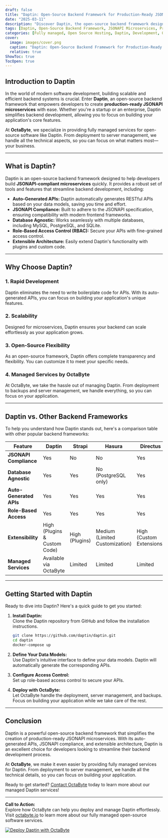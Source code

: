 ```yaml
---
draft: false
title: "Daptin: Open-Source Backend Framework for Production-Ready JSONAPI Microservices"
date: "2025-03-11"
description: "Discover Daptin, the open-source backend framework designed to simplify the creation of production-ready JSONAPI microservices. Learn how Daptin can streamline your development process, its key features, and how it compares to other backend frameworks."
tags: [Daptin, Open-Source Backend Framework, JSONAPI Microservices, Production-Ready Backend, Managed Open-Source Services, OctaByte, Backend Development, Microservices Framework]
categories: [Fully managed, Open Source Hosting, Daptin, Development, Others]
cover:
  image: images/cover.png
  caption: "Daptin: Open-Source Backend Framework for Production-Ready JSONAPI Microservices"
  relative: true
ShowToc: true
TocOpen: true
---
```



## Introduction to Daptin

In the world of modern software development, building scalable and efficient backend systems is crucial. Enter **Daptin**, an open-source backend framework that empowers developers to create **production-ready JSONAPI microservices** with ease. Whether you're a startup or an enterprise, Daptin simplifies backend development, allowing you to focus on building your application's core features.

At **OctaByte**, we specialize in providing fully managed services for open-source software like Daptin. From deployment to server management, we handle all the technical aspects, so you can focus on what matters most—your business.

---

## What is Daptin?

Daptin is an open-source backend framework designed to help developers build **JSONAPI-compliant microservices** quickly. It provides a robust set of tools and features that streamline backend development, including:

- **Auto-Generated APIs:** Daptin automatically generates RESTful APIs based on your data models, saving you time and effort.
- **JSONAPI Compliance:** Built to adhere to the JSONAPI specification, ensuring compatibility with modern frontend frameworks.
- **Database Agnostic:** Works seamlessly with multiple databases, including MySQL, PostgreSQL, and SQLite.
- **Role-Based Access Control (RBAC):** Secure your APIs with fine-grained access control.
- **Extensible Architecture:** Easily extend Daptin's functionality with plugins and custom code.

---

## Why Choose Daptin?

### 1. **Rapid Development**
Daptin eliminates the need to write boilerplate code for APIs. With its auto-generated APIs, you can focus on building your application's unique features.

### 2. **Scalability**
Designed for microservices, Daptin ensures your backend can scale effortlessly as your application grows.

### 3. **Open-Source Flexibility**
As an open-source framework, Daptin offers complete transparency and flexibility. You can customize it to meet your specific needs.

### 4. **Managed Services by OctaByte**
At OctaByte, we take the hassle out of managing Daptin. From deployment to backups and server management, we handle everything, so you can focus on your application.

---

## Daptin vs. Other Backend Frameworks

To help you understand how Daptin stands out, here's a comparison table with other popular backend frameworks:

| Feature                | Daptin                     | Strapi                     | Hasura                     | Directus                   |
|------------------------|----------------------------|----------------------------|----------------------------|----------------------------|
| **JSONAPI Compliance** | Yes                        | No                         | No                         | Yes                        |
| **Database Agnostic**  | Yes                        | Yes                        | No (PostgreSQL only)       | Yes                        |
| **Auto-Generated APIs**| Yes                        | Yes                        | Yes                        | Yes                        |
| **Role-Based Access**  | Yes                        | Yes                        | Yes                        | Yes                        |
| **Extensibility**      | High (Plugins & Custom Code)| High (Plugins)            | Medium (Limited Customization)| High (Custom Extensions) |
| **Managed Services**   | Available via OctaByte     | Limited                    | Limited                    | Limited                    |

---

## Getting Started with Daptin

Ready to dive into Daptin? Here's a quick guide to get you started:

1. **Install Daptin:**  
   Clone the Daptin repository from GitHub and follow the installation instructions.

   ```bash
   git clone https://github.com/daptin/daptin.git
   cd daptin
   docker-compose up
   ```

2. **Define Your Data Models:**  
   Use Daptin's intuitive interface to define your data models. Daptin will automatically generate the corresponding APIs.

3. **Configure Access Control:**  
   Set up role-based access control to secure your APIs.

4. **Deploy with OctaByte:**  
   Let OctaByte handle the deployment, server management, and backups. Focus on building your application while we take care of the rest.

---

## Conclusion

Daptin is a powerful open-source backend framework that simplifies the creation of production-ready JSONAPI microservices. With its auto-generated APIs, JSONAPI compliance, and extensible architecture, Daptin is an excellent choice for developers looking to streamline their backend development process.

At **OctaByte**, we make it even easier by providing fully managed services for Daptin. From deployment to server management, we handle all the technical details, so you can focus on building your application.

Ready to get started? [Contact OctaByte](https://octabyte.io) today to learn more about our managed Daptin services!

---

**Call to Action:**  
Explore how OctaByte can help you deploy and manage Daptin effortlessly. Visit [octabyte.io](https://octabyte.io) to learn more about our fully managed open-source software services.

[![Deploy Daptin with OctaByte](/images/deploy-on-octabyte.png)](https://octabyte.io/fully-managed-open-source-services/development/others/daptin)